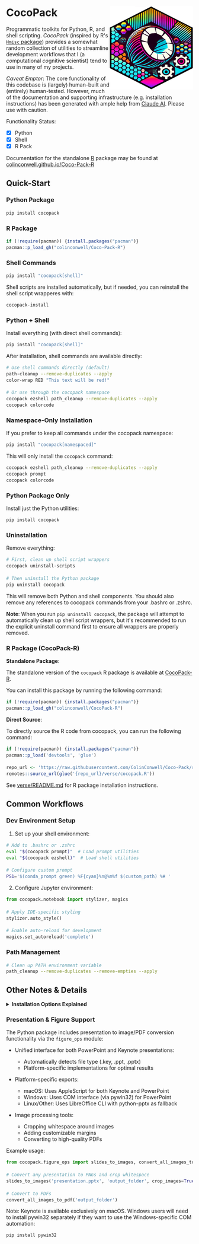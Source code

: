 # CocoPack <img src="logo.png" align="right" width="224px" height="224px" />

Programmatic toolkits for Python, R, and shell scripting. *CocoPack* (inspired by R's [`Hmisc` package](https://cran.r-project.org/web/packages/Hmisc/index.html)) provides a somewhat random collection of utilities to streamline development workflows that I (a *co*mputational *co*gnitive scientist) tend to use in many of my projects.

*Caveat Emptor*: The core functionality of this codebase is (largely) human-built and (entirely) human-tested. However, much of the documentation and supporting infrastructure (e.g. installation instructions) has been generated with ample help from [Claude AI](https://www.anthropic.com/). Please use with caution.

Functionality Status:
- [x] Python
- [x] Shell
- [x] R Pack

Documentation for the standalone [R](https://www.r-project.org/) package may be found at [colinconwell.github.io/Coco-Pack-R](https://colinconwell.github.io/CocoPack-R)

## Quick-Start

### Python Package

```bash
pip install cocopack
```

### R Package

```R
if (!require(pacman)) {install.packages("pacman")}
pacman::p_load_gh("colinconwell/Coco-Pack-R")
```

### Shell Commands

```bash
pip install "cocopack[shell]"
```

Shell scripts are installed automatically, but if needed, you can reinstall the shell script wrapperes with:

```bash
cocopack-install
```

### Python + Shell

Install everything (with direct shell commands):

```bash
pip install "cocopack[shell]"
```

After installation, shell commands are available directly:

```bash
# Use shell commands directly (default)
path-cleanup --remove-duplicates --apply
color-wrap RED "This text will be red!"

# Or use through the cocopack namespace
cocopack ezshell path_cleanup --remove-duplicates --apply
cocopack colorcode
```

### Namespace-Only Installation

If you prefer to keep all commands under the cocopack namespace:
```bash
pip install "cocopack[namespaced]"
```

This will only install the `cocopack` command:
```bash
cocopack ezshell path_cleanup --remove-duplicates --apply
cocopack prompt
cocopack colorcode
```

### Python Package Only

Install just the Python utilities:
```bash
pip install cocopack
```

### Uninstallation

Remove everything:
```bash
# First, clean up shell script wrappers
cocopack uninstall-scripts

# Then uninstall the Python package
pip uninstall cocopack
```

This will remove both Python and shell components. You should also remove any references to cocopack commands from your .bashrc or .zshrc.

**Note**: When you run `pip uninstall cocopack`, the package will attempt to automatically clean up shell script wrappers, but it's recommended to run the explicit uninstall command first to ensure all wrappers are properly removed.

### R Package (CocoPack-R)

**Standalone Package**:

The standalone version of the `cocopack` R package is available at [CocoPack-R](https://colinconwell.github.io/CocoPack-R/).

You can install this package by running the following command:

```R
if (!require(pacman)) {install.packages("pacman")}
pacman::p_load_gh("colinconwell/CocoPack-R")
```

**Direct Source**:

To directly source the R code from cocopack, you can run the following command:

```R
if (!require(pacman)) {install.packages("pacman")}
pacman::p_load('devtools', 'glue')

repo_url <- 'https://raw.githubusercontent.com/ColinConwell/Coco-Pack/refs/heads/main'
remotes::source_url(glue('{repo_url}/verse/cocopack.R'))
```

See [verse/README.md](./verse/README.md) for R package installation instructions.

## Common Workflows

### Dev Environment Setup

1. Set up your shell environment:
```bash
# Add to .bashrc or .zshrc
eval "$(cocopack prompt)"  # Load prompt utilities
eval "$(cocopack ezshell)"  # Load shell utilities

# Configure custom prompt
PS1='$(conda_prompt green) %F{cyan}%n@%m%f $(custom_path) %# '
```

2. Configure Jupyter environment:
```python
from cocopack.notebook import stylizer, magics

# Apply IDE-specific styling
stylizer.auto_style()

# Enable auto-reload for development
magics.set_autoreload('complete')
```

### Path Management

```bash
# Clean up PATH environment variable
path_cleanup --remove-duplicates --remove-empties --apply
```

## Other Notes & Details

<details>
<summary><strong>Installation Options Explained</strong></summary>

1. **Full Installation** (`pip install "cocopack[shell]"`):
   - Users get the cocopack namespace command (e.g., `cocopack colorcode RED "text"`)
   - Users get the direct shell script wrappers (e.g., `cocopack-colorcode RED "text"`)
   - Users get the direct Python function wrappers (e.g., `color-wrap RED "text"`)

2. **Namespace-Only Installation** (`pip install "cocopack[namespaced]"`):
   - Users only get the cocopack namespace command (e.g., `cocopack colorcode RED "text"`)
</details>

### Presentation & Figure Support

The Python package includes presentation to image/PDF conversion functionality via the `figure_ops` module:

- Unified interface for both PowerPoint and Keynote presentations:
  - Automatically detects file type (.key, .ppt, .pptx)
  - Platform-specific implementations for optimal results

- Platform-specific exports:
  - macOS: Uses AppleScript for both Keynote and PowerPoint
  - Windows: Uses COM interface (via pywin32) for PowerPoint
  - Linux/Other: Uses LibreOffice CLI with python-pptx as fallback

- Image processing tools:
  - Cropping whitespace around images
  - Adding customizable margins
  - Converting to high-quality PDFs

Example usage:
```python
from cocopack.figure_ops import slides_to_images, convert_all_images_to_pdf

# Convert any presentation to PNGs and crop whitespace
slides_to_images('presentation.pptx', 'output_folder', crop_images=True)

# Convert to PDFs
convert_all_images_to_pdf('output_folder')
```

Note: Keynote is available exclusively on macOS. Windows users will need to install pywin32 separately if they want to use the Windows-specific COM automation:
```bash
pip install pywin32
```
